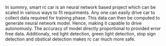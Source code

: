 In summry, smart rc car is an neural network based project which can be scaled in various ways to fit requirments. Any one can easily drive car to collect data required for training phase. This data can then be computed to generate neural network model. Hence, making it
capable to drive autonomusly. The accuracy of model directly proportional to provided error free data. Additionaly, red light detection, green light detection, stop sign detection and obstical detection makes rc car much more safe.